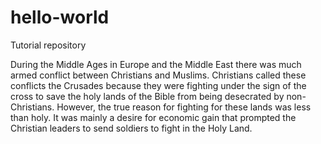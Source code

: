 # hello-world

Tutorial repository

During the Middle Ages in Europe and the Middle East there was much armed conflict between Christians and Muslims. Christians called these conflicts the Crusades because they were fighting under the sign of the cross to save the holy lands of the Bible from being desecrated by non-Christians. However, the true reason for fighting for these lands was less than holy. It was mainly a desire for economic gain that prompted the Christian leaders to send soldiers to fight in the Holy Land.
